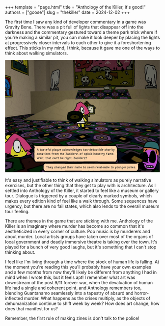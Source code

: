 +++
template = "page.html"
title = "Anthology of the Killer, it's good!"
authors = ["goose"]
slug = "thekiller"
date = 2024-12-02
+++

The first time I saw any kind of developer commentary in a game was Gravity Bone. There was a pit full of lights that disappear off into the darkness and the commentary gestured toward a theme park trick where if you're making a similar pit, you can make it look deeper by placing the lights at progressively closer intervals to each other to give it a foreshortening effect. This sticks in my mind, I think, because it gave me one of the ways to think about walking simulators.

![okay we're actually in a gallery here](anthology-of-the-killer.png "two characters are standing in a gallery talking about the rebrand of the Sacklers to ZacklerZ to appeal to younger juries")

It's easy and justifiable to think of walking simulators as purely narrative exercises, but the other thing that they get to play with is architecture. As I settled into Anthology of the Killer, it started to feel like a museum or gallery tour. Dialogue is triggered by a couple of clearly marked symbols, which makes every edition kind of feel like a walk through. Some sequences have urgency, but there are no fail states, which also lends to the overall museum tour feeling.

There are themes in the game that are sticking with me. Anthology of the Killer is an imaginary where murder has become so common that it's aestheticized in every corner of culture. Pop music is by murderers and about murder. Local artists groups have taken over most of the organs of local government and deadly immersive theatre is taking over the town. It's played for a bunch of very good laughs, but it's something that I can't stop thinking about.

I feel like I'm living through a time where the stock of human life is falling. At the moment you're reading this you'll probably have your own examples and a few months from now they'll likely be different from anything I had in mind when I wrote this, but it feels apt! I remember what art was downstream of the post 9/11 forever war, when the devaluation of human life had a single and coherent point, and Anthology remembers too, blending Guantanamo seamlessly into a tapestry of absurd and horror-inflected murder. What happens as the crises multiply, as the objects of dehumanization continue to shift week by week? How does art change, how does that manifest for us?

Remember, the first rule of making zines is don't talk to the police!
